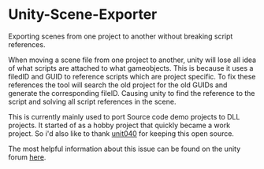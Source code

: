 # Unity-Scene-Exporter
Exporting scenes from one project to another without breaking script references.

When moving a scene file from one project to another, unity will lose all idea of what scripts are attached to what gameobjects. This is because it uses a filedID and GUID to reference scripts which are project specific. To fix these references the tool will search the old project for the old GUIDs and generate the corresponding fileID. Causing unity to find the reference to the script and solving all script references in the scene.

This is currently mainly used to port Source code demo projects to DLL projects. It started of as a hobby project that quickly became a work project. So i'd also like to thank [unit040](https://www.unit040.com) for keeping this open source.

The most helpful information about this issue can be found on the unity forum [here](https://forum.unity.com/threads/yaml-fileid-hash-function-for-dll-scripts.252075/).

